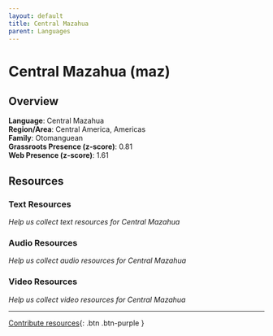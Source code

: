 ```yaml
---
layout: default
title: Central Mazahua
parent: Languages
---
```


# Central Mazahua (maz)

## Overview

**Language**: Central Mazahua  
**Region/Area**: Central America, Americas  
**Family**: Otomanguean  
**Grassroots Presence (z-score)**: 0.81  
**Web Presence (z-score)**: 1.61  

## Resources

### Text Resources
*Help us collect text resources for Central Mazahua*

### Audio Resources
*Help us collect audio resources for Central Mazahua*

### Video Resources
*Help us collect video resources for Central Mazahua*

---

[Contribute resources](https://forms.office.com/e/1SfLJx3u1r){: .btn .btn-purple }
